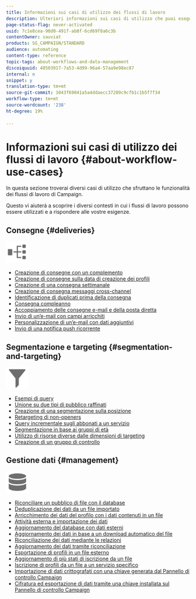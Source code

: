 ```yaml
---
title: Informazioni sui casi di utilizzo dei flussi di lavoro
description: Ulteriori informazioni sui casi di utilizzo che puoi eseguire utilizzando i flussi di lavoro Campaign Standard.
page-status-flag: never-activated
uuid: 7c1e8cea-90d0-491f-ab8f-6cd69f8a6c3b
contentOwner: sauviat
products: SG_CAMPAIGN/STANDARD
audience: automating
content-type: reference
topic-tags: about-workflows-and-data-management
discoiquuid: 40503917-7a53-4d99-96a4-57aa9e98ec87
internal: n
snippet: y
translation-type: tm+mt
source-git-commit: 1043f69841a5a4ddaecc37289c9cfb1c1b5f7f34
workflow-type: tm+mt
source-wordcount: '238'
ht-degree: 19%

---
```



# Informazioni sui casi di utilizzo dei flussi di lavoro {#about-workflow-use-cases}

In questa sezione troverai diversi casi di utilizzo che sfruttano le funzionalità dei flussi di lavoro di Campaign.

Questo vi aiuterà a scoprire i diversi contesti in cui i flussi di lavoro possono essere utilizzati e a rispondere alle vostre esigenze.

## Consegne {#deliveries}

<img src="assets/do-not-localize/icon_workflows.svg" width="60px">

* [Creazione di consegne con un complemento](../../automating/using/workflow-created-query-with-complement.md)
* [Creazione di consegne sulla data di creazione dei profili](../../automating/using/workflow-creation-date-query.md)
* [Creazione di una consegna settimanale](../../automating/using/workflow-weekly-offer.md)
* [Creazione di consegna messaggi cross-channel](../../automating/using/workflow-cross-channel-delivery.md)
* [Identificazione di duplicati prima della consegna](../../automating/using/identifying-duplicated-before-delivery.md)
* [Consegna compleanno](../../automating/using/birthday-delivery.md)
* [Accoppiamento delle consegne e-mail e della posta diretta](../../automating/using/coupling-email-direct-mail.md)
* [Invio di un’e-mail con campi arricchiti](../../automating/using/sending-email-enriched-fields.md)
* [Personalizzazione di un’e-mail con dati aggiuntivi](../../automating/using/personalizing-email-with-additional-data.md)
* [Invio di una notifica push ricorrente](../../automating/using/recurring-push-notifications.md)

## Segmentazione e targeting {#segmentation-and-targeting}

<img src="assets/do-not-localize/icon_filter.svg" width="60px">

* [Esempi di query](../../automating/using/query-samples.md)
* [Unione su due tipi di pubblico raffinati](../../automating/using/union-on-two-refined-audiences.md)
* [Creazione di una segmentazione sulla posizione](../../automating/using/workflow-segmentation-location.md)
* [Retargeting di non-openers](../../automating/using/workflow-cross-channel-retargeting.md)
* [Query incrementale sugli abbonati a un servizio](../../automating/using/incremental-query-on-subscribers.md)
* [Segmentazione in base ai gruppi di età](../../automating/using/segmentation-age-groups.md)
* [Utilizzo di risorse diverse dalle dimensioni di targeting](../../automating/using/using-resources-different-from-targeting-dimensions.md)
* [Creazione di un gruppo di controllo](../../automating/using/workflow-control-group.md)

## Gestione dati {#management}

<img src="assets/do-not-localize/icon_manage.svg" width="60px">

* [Riconciliare un pubblico di file con il database](../../automating/using/reconcile-file-audience-with-database.md)
* [Deduplicazione dei dati da un file importato](../../automating/using/deduplicating-data-imported-file.md)
* [Arricchimento dei dati del profilo con i dati contenuti in un file](../../automating/using/enriching-profile-data-file.md)
* [Attività esterna e importazione dei dati](../../automating/using/external-signal-data-import.md)
* [Aggiornamento del database con dati esterni](../../automating/using/update-database-file.md)
* [Aggiornamento dei dati in base a un download automatico del file](../../automating/using/update-data-automatic-download.md)
* [Riconciliazione dei dati mediante le relazioni](../../automating/using/reconciliation-using-relations.md)
* [Aggiornamento dei dati tramite riconciliazione](../../automating/using/data-update-reconciliation.md)
* [Esportazione di profili in un file esterno](../../automating/using/exporting-profiles-in-file.md)
* [Aggiornamento di più stati di iscrizione da un file](../../automating/using/updating-subscriptions-from-file.md)
* [Iscrizione di profili da un file a un servizio specifico](../../automating/using/subscribing-profiles-from-file.md)
* [Importazione di dati crittografati con una chiave generata dal Pannello di controllo Campaign](../../automating/using/managing-encrypted-data.md#use-case-gpg-decrypt)
* [Cifratura ed esportazione di dati tramite una chiave installata sul Pannello di controllo Campaign](../../automating/using/managing-encrypted-data.md#use-case-gpg-encrypt)

